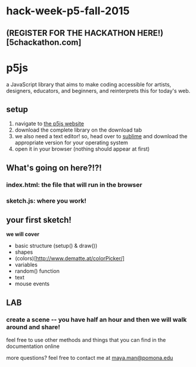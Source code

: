 # hack-week-p5-fall-2015

## (REGISTER FOR THE HACKATHON HERE!)[5chackathon.com]

# p5js 

a JavaScript library that aims to make coding accessible for artists, designers, educators, and beginners, and reinterprets this for today's web.

## setup

1. navigate to [the p5js website](http://www.p5js.org)
2. download the complete library on the download tab
3. we also need a text editor! so, head over to [sublime](http://www.sublimetext.com/2) and download the appropriate version for your operating system
4. open it in your browser (nothing should appear at first)

## What's going on here?!?! 

### index.html: the file that will run in the browser

### sketch.js: where you work! 

## your first sketch!

**we will cover**
  * basic structure (setup() & draw())
  * shapes
  * (colors)[http://www.dematte.at/colorPicker/]
  * variables
  * random() function
  * text
  * mouse events

## LAB 
### create a scene -- you have half an hour and then we will walk around and share!
feel free to use other methods and things that you can find in the documentation online

more questions? feel free to contact me at maya.man@pomona.edu
